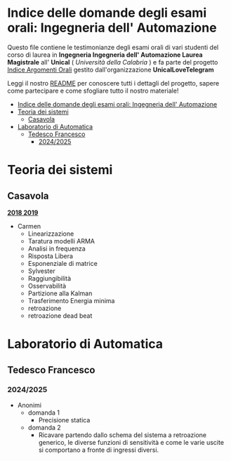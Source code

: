 # Indice delle domande degli esami orali: Ingegneria dell' Automazione

Questo file contiene le testimonianze degli esami orali di vari studenti del corso di laurea in **Ingegneria Ingegneria dell' Automazione Laurea Magistrale** all' **Unical** ( *Università della Calabria* ) e fa parte del progetto [Indice Argomenti Orali](https://github.com/UnicalLoveTelegram/IndiceArgomentiOrale) gestito dall'organizzazione **UnicalLoveTelegram**

Leggi il nostro [README](https://github.com/UnicalLoveTelegram/IndiceArgomentiOrale/blob/main/README.md) per conoscere tutti i dettagli del progetto, sapere come partecipare e come sfogliare tutto il nostro materiale!

- [Indice delle domande degli esami orali: Ingegneria dell' Automazione](#indice-delle-domande-degli-esami-orali-ingegneria-dell-automazione)
- [Teoria dei sistemi](#teoria-dei-sistemi)
  - [Casavola](#casavola)
- [Laboratorio di Automatica](#laboratorio-di-automatica)
  - [Tedesco Francesco](#tedesco-francesco)
    - [2024/2025](#20242025)

# Teoria dei sistemi

## Casavola

**<u>2018 2019</u>**

- Carmen
  - Linearizzazione
  - Taratura modelli ARMA
  - Analisi in frequenza
  - Risposta Libera
  - Esponenziale di matrice
  - Sylvester
  - Raggiungibilità
  - Osservabilità
  - Partizione alla Kalman
  - Trasferimento Energia minima
  - retroazione
  - retroazione dead beat

#  Laboratorio di Automatica

## Tedesco Francesco

### 2024/2025

- Anonimi
  - domanda 1
    - Precisione statica
  - domanda 2
    - Ricavare partendo dallo schema del sistema a retroazione generico, le diverse funzioni di sensitività e come le varie uscite si comportano a fronte di ingressi diversi.
